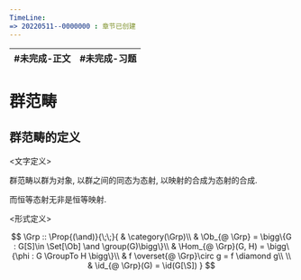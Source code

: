 ```yaml
---
TimeLine: 
=> 20220511--0000000 : 章节已创建
---
```

| #未完成-正文 | #未完成-习题 |
| ------------ | ------------ |

# 群范畴

## 群范畴的定义

\<文字定义\>

群范畴以群为对象, 以群之间的同态为态射, 以映射的合成为态射的合成. 

而恒等态射无非是恒等映射. 

\<形式定义\>

$$
\Grp :: \Prop{(\and)}{\;\;}{
    & \category(\Grp)\\
    & \Ob_{@ \Grp} = \bigg\{G : G[S]\in \Set[\Ob] \and \group(G)\bigg\}\\
    & \Hom_{@ \Grp}(G, H) = \bigg\{\phi : G \GroupTo H \bigg\}\\
    & f \overset{@ \Grp}\circ g = f \diamond g\\
    \\
    & \id_{@ \Grp}(G) = \id(G[\S])
}
$$

